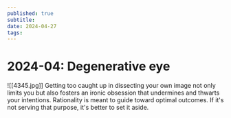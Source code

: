 ```yaml
---
published: true
subtitle: 
date: 2024-04-27
tags: 
---
```


#  2024-04: Degenerative eye

![[4345.jpg]]
Getting too caught up in dissecting your own image not only limits you but also fosters an ironic obsession that undermines and thwarts your intentions. Rationality is meant to guide  toward optimal outcomes. If it's not serving that purpose, it's better to set it aside.
